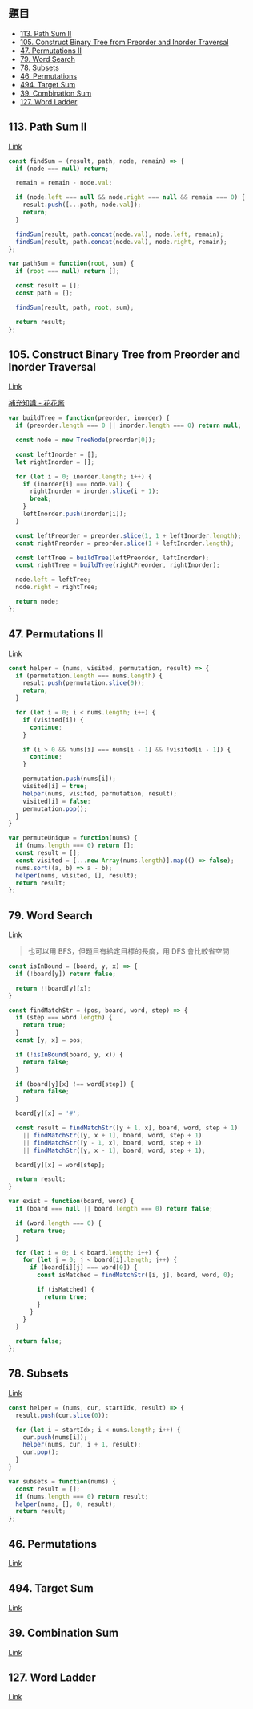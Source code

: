 ## 題目

* [113. Path Sum II](https://leetcode.com/problems/path-sum-ii/)
* [105. Construct Binary Tree from Preorder and Inorder Traversal](https://leetcode.com/problems/construct-binary-tree-from-preorder-and-inorder-traversal/)
* [47. Permutations II](https://leetcode.com/problems/permutations-ii/)
* [79. Word Search](https://leetcode.com/problems/word-search/)
* [78. Subsets](https://leetcode.com/problems/subsets/)
* [46. Permutations](https://leetcode.com/problems/permutations/)
* [494. Target Sum](https://leetcode.com/problems/target-sum/)
* [39. Combination Sum](https://leetcode.com/problems/combination-sum/)
* [127. Word Ladder](https://leetcode.com/problems/word-ladder/)

## 113. Path Sum II

[Link](https://leetcode.com/problems/path-sum-ii/)

```javascript
const findSum = (result, path, node, remain) => {
  if (node === null) return;

  remain = remain - node.val;

  if (node.left === null && node.right === null && remain === 0) {
    result.push([...path, node.val]);
    return;
  }

  findSum(result, path.concat(node.val), node.left, remain);
  findSum(result, path.concat(node.val), node.right, remain);
};

var pathSum = function(root, sum) {
  if (root === null) return [];

  const result = [];
  const path = [];

  findSum(result, path, root, sum);

  return result;
};
```

## 105. Construct Binary Tree from Preorder and Inorder Traversal

[Link](https://leetcode.com/problems/construct-binary-tree-from-preorder-and-inorder-traversal/submissions/)

[補充知識 - 花花酱](https://www.youtube.com/watch?v=53aOi0Drp9I)

```javascript
var buildTree = function(preorder, inorder) {
  if (preorder.length === 0 || inorder.length === 0) return null;

  const node = new TreeNode(preorder[0]);

  const leftInorder = [];
  let rightInorder = [];

  for (let i = 0; inorder.length; i++) {
    if (inorder[i] === node.val) {
      rightInorder = inorder.slice(i + 1);
      break;
    }
    leftInorder.push(inorder[i]);
  }

  const leftPreorder = preorder.slice(1, 1 + leftInorder.length);
  const rightPreorder = preorder.slice(1 + leftInorder.length);

  const leftTree = buildTree(leftPreorder, leftInorder);
  const rightTree = buildTree(rightPreorder, rightInorder);

  node.left = leftTree;
  node.right = rightTree;

  return node;
};
```

## 47. Permutations II

[Link](https://leetcode.com/problems/permutations-ii/submissions/)

```javascript
const helper = (nums, visited, permutation, result) => {
  if (permutation.length === nums.length) {
    result.push(permutation.slice(0));
    return;
  }

  for (let i = 0; i < nums.length; i++) {
    if (visited[i]) {
      continue;
    }

    if (i > 0 && nums[i] === nums[i - 1] && !visited[i - 1]) {
      continue;
    }

    permutation.push(nums[i]);
    visited[i] = true;
    helper(nums, visited, permutation, result);
    visited[i] = false;
    permutation.pop();
  }
}

var permuteUnique = function(nums) {
  if (nums.length === 0) return [];
  const result = [];
  const visited = [...new Array(nums.length)].map(() => false);
  nums.sort((a, b) => a - b);
  helper(nums, visited, [], result);
  return result;
};
```

## 79. Word Search

[Link](https://leetcode.com/problems/word-search/submissions/)

> 也可以用 BFS，但題目有給定目標的長度，用 DFS 會比較省空間

```javascript
const isInBound = (board, y, x) => {
  if (!board[y]) return false;

  return !!board[y][x];
}

const findMatchStr = (pos, board, word, step) => {
  if (step === word.length) {
    return true;
  }
  const [y, x] = pos;

  if (!isInBound(board, y, x)) {
    return false;
  }

  if (board[y][x] !== word[step]) {
    return false;
  }

  board[y][x] = '#';

  const result = findMatchStr([y + 1, x], board, word, step + 1)
    || findMatchStr([y, x + 1], board, word, step + 1)
    || findMatchStr([y - 1, x], board, word, step + 1)
    || findMatchStr([y, x - 1], board, word, step + 1);

  board[y][x] = word[step];

  return result;
}

var exist = function(board, word) {
  if (board === null || board.length === 0) return false;

  if (word.length === 0) {
    return true;
  }

  for (let i = 0; i < board.length; i++) {
    for (let j = 0; j < board[i].length; j++) {
      if (board[i][j] === word[0]) {
        const isMatched = findMatchStr([i, j], board, word, 0);

        if (isMatched) {
          return true;
        }
      }
    }
  }

  return false;
};
```

## 78. Subsets

[Link](https://leetcode.com/problems/subsets/)

```javascript
const helper = (nums, cur, startIdx, result) => {
  result.push(cur.slice(0));

  for (let i = startIdx; i < nums.length; i++) {
    cur.push(nums[i]);
    helper(nums, cur, i + 1, result);
    cur.pop();
  }
}

var subsets = function(nums) {
  const result = [];
  if (nums.length === 0) return result;
  helper(nums, [], 0, result);
  return result;
};
```

## 46. Permutations

[Link]()

## 494. Target Sum

[Link]()

## 39. Combination Sum

[Link]()

## 127. Word Ladder

[Link]()
